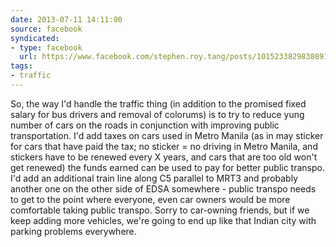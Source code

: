 ```yaml
---
date: 2013-07-11 14:11:00
source: facebook
syndicated:
- type: facebook
  url: https://www.facebook.com/stephen.roy.tang/posts/10152338298388912
tags:
- traffic
---
```


So, the way I'd handle the traffic thing (in addition to the promised fixed salary for bus drivers and removal of colorums) is to try to reduce yung number of cars on the roads in conjunction with improving public transportation. I'd add taxes on cars used in Metro Manila (as in may sticker for cars that have paid the tax; no sticker = no driving in Metro Manila, and stickers have to be renewed every X years, and cars that are too old won't get renewed) the funds earned can be used to pay for better public transpo. I'd add an additional train line along C5 parallel to MRT3 and probably another one on the other side of EDSA somewhere - public transpo needs to get to the point where everyone, even car owners would be more comfortable taking public transpo. Sorry to car-owning friends, but if we keep adding more vehicles, we're going to end up like that Indian city with parking problems everywhere.